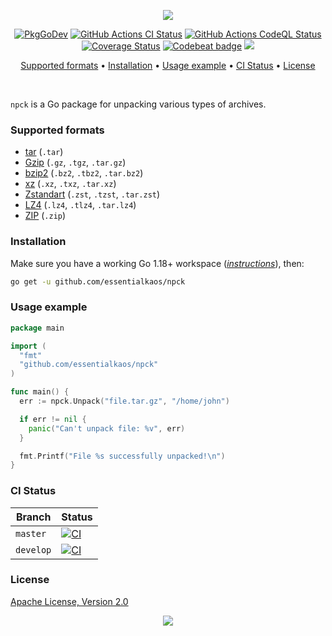 <p align="center"><a href="#readme"><img src="https://gh.kaos.st/npck.svg"/></a></p>

<p align="center">
  <a href="https://kaos.sh/g/npck"><img src="https://gh.kaos.st/godoc.svg" alt="PkgGoDev" /></a>
  <a href="https://kaos.sh/w/npck/ci"><img src="https://kaos.sh/w/npck/ci.svg" alt="GitHub Actions CI Status" /></a>
  <a href="https://kaos.sh/w/npck/codeql"><img src="https://kaos.sh/w/npck/codeql.svg" alt="GitHub Actions CodeQL Status" /></a>
  <a href="https://kaos.sh/c/npck"><img src="https://kaos.sh/c/npck.svg" alt="Coverage Status" /></a>
  <a href="https://kaos.sh/b/npck"><img src="https://kaos.sh/b/fc322f23-4913-4edd-8f0f-33a3ce029add.svg" alt="Codebeat badge" /></a>
  <a href="#license"><img src="https://gh.kaos.st/apache2.svg"></a>
</p>

<p align="center"><a href="#supported-formats">Supported formats</a> • <a href="#installation">Installation</a> • <a href="#usage-example">Usage example</a> • <a href="#ci-status">CI Status</a> • <a href="#license">License</a></p>

<br/>

`npck` is a Go package for unpacking various types of archives.

### Supported formats

* [tar](https://en.wikipedia.org/wiki/Tar_(computing)) (`.tar`)
* [Gzip](https://www.gnu.org/software/gzip/) (`.gz`, `.tgz`, `.tar.gz`)
* [bzip2](http://sourceware.org/bzip2/) (`.bz2`, `.tbz2`, `.tar.bz2`)
* [xz](https://tukaani.org/xz/) (`.xz`, `.txz`, `.tar.xz`)
* [Zstandart](https://facebook.github.io/zstd/) (`.zst`, `.tzst`, `.tar.zst`)
* [LZ4](https://lz4.github.io/lz4/) (`.lz4`, `.tlz4`, `.tar.lz4`)
* [ZIP](https://en.wikipedia.org/wiki/ZIP_(file_format)) (`.zip`)

### Installation

Make sure you have a working Go 1.18+ workspace (_[instructions](https://go.dev/doc/install)_), then:

```bash
go get -u github.com/essentialkaos/npck
```

### Usage example

```go
package main

import (
  "fmt"
  "github.com/essentialkaos/npck"
)

func main() {
  err := npck.Unpack("file.tar.gz", "/home/john")

  if err != nil {
    panic("Can't unpack file: %v", err)
  }

  fmt.Printf("File %s successfully unpacked!\n")
}
```

### CI Status

| Branch | Status |
|--------|--------|
| `master` | [![CI](https://kaos.sh/w/npck/ci.svg?branch=master)](https://kaos.sh/w/npck/ci?query=branch:master) |
| `develop` | [![CI](https://kaos.sh/w/npck/ci.svg?branch=develop)](https://kaos.sh/w/npck/ci?query=branch:develop) |

### License

[Apache License, Version 2.0](https://www.apache.org/licenses/LICENSE-2.0)

<p align="center"><a href="https://essentialkaos.com"><img src="https://gh.kaos.st/ekgh.svg"/></a></p>
